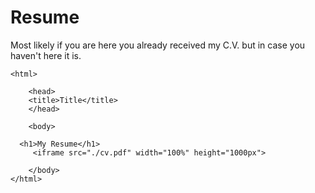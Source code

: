 # Resume

Most likely if you are here you already received my C.V. but in case you haven't here it is. 


```{=html}
<html>

    <head>
    <title>Title</title>
    </head>

    <body>

  <h1>My Resume</h1>
     <iframe src="./cv.pdf" width="100%" height="1000px">

    </body>
</html>
```
